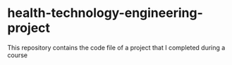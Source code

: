 # health-technology-engineering-project
This repository contains the code file of a project that I completed during a course

